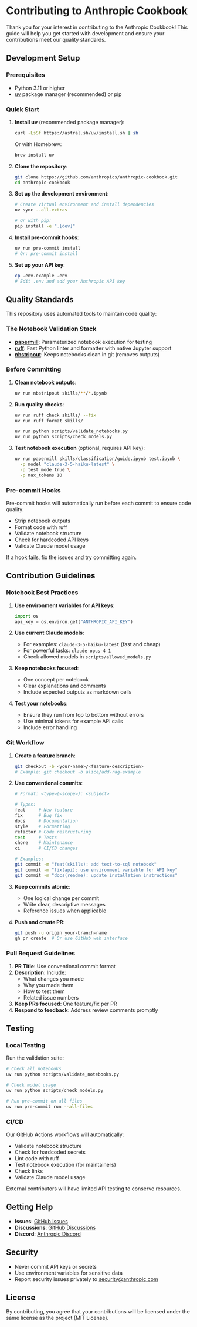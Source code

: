 # Contributing to Anthropic Cookbook

Thank you for your interest in contributing to the Anthropic Cookbook! This guide will help you get started with development and ensure your contributions meet our quality standards.

## Development Setup

### Prerequisites

- Python 3.11 or higher
- [uv](https://docs.astral.sh/uv/) package manager (recommended) or pip

### Quick Start

1. **Install uv** (recommended package manager):
   ```bash
   curl -LsSf https://astral.sh/uv/install.sh | sh
   ```
   
   Or with Homebrew:
   ```bash
   brew install uv
   ```

2. **Clone the repository**:
   ```bash
   git clone https://github.com/anthropics/anthropic-cookbook.git
   cd anthropic-cookbook
   ```

3. **Set up the development environment**:
   ```bash
   # Create virtual environment and install dependencies
   uv sync --all-extras
   
   # Or with pip:
   pip install -e ".[dev]"
   ```

4. **Install pre-commit hooks**:
   ```bash
   uv run pre-commit install
   # Or: pre-commit install
   ```

5. **Set up your API key**:
   ```bash
   cp .env.example .env
   # Edit .env and add your Anthropic API key
   ```

## Quality Standards

This repository uses automated tools to maintain code quality:

### The Notebook Validation Stack

- **[papermill](https://papermill.readthedocs.io/)**: Parameterized notebook execution for testing
- **[ruff](https://docs.astral.sh/ruff/)**: Fast Python linter and formatter with native Jupyter support
- **[nbstripout](https://github.com/kynan/nbstripout)**: Keeps notebooks clean in git (removes outputs)

### Before Committing

1. **Clean notebook outputs**:
   ```bash
   uv run nbstripout skills/**/*.ipynb
   ```

2. **Run quality checks**:
   ```bash
   uv run ruff check skills/ --fix
   uv run ruff format skills/
   
   uv run python scripts/validate_notebooks.py
   uv run python scripts/check_models.py
   ```

3. **Test notebook execution** (optional, requires API key):
   ```bash
   uv run papermill skills/classification/guide.ipynb test.ipynb \
     -p model "claude-3-5-haiku-latest" \
     -p test_mode true \
     -p max_tokens 10
   ```

### Pre-commit Hooks

Pre-commit hooks will automatically run before each commit to ensure code quality:

- Strip notebook outputs
- Format code with ruff
- Validate notebook structure
- Check for hardcoded API keys
- Validate Claude model usage

If a hook fails, fix the issues and try committing again.

## Contribution Guidelines

### Notebook Best Practices

1. **Use environment variables for API keys**:
   ```python
   import os
   api_key = os.environ.get("ANTHROPIC_API_KEY")
   ```

2. **Use current Claude models**:
   - For examples: `claude-3-5-haiku-latest` (fast and cheap)
   - For powerful tasks: `claude-opus-4-1`
   - Check allowed models in `scripts/allowed_models.py`

3. **Keep notebooks focused**:
   - One concept per notebook
   - Clear explanations and comments
   - Include expected outputs as markdown cells

4. **Test your notebooks**:
   - Ensure they run from top to bottom without errors
   - Use minimal tokens for example API calls
   - Include error handling

### Git Workflow

1. **Create a feature branch**:
   ```bash
   git checkout -b <your-name>/<feature-description>
   # Example: git checkout -b alice/add-rag-example
   ```

2. **Use conventional commits**:
   ```bash
   # Format: <type>(<scope>): <subject>
   
   # Types:
   feat     # New feature
   fix      # Bug fix
   docs     # Documentation
   style    # Formatting
   refactor # Code restructuring
   test     # Tests
   chore    # Maintenance
   ci       # CI/CD changes
   
   # Examples:
   git commit -m "feat(skills): add text-to-sql notebook"
   git commit -m "fix(api): use environment variable for API key"
   git commit -m "docs(readme): update installation instructions"
   ```

3. **Keep commits atomic**:
   - One logical change per commit
   - Write clear, descriptive messages
   - Reference issues when applicable

4. **Push and create PR**:
   ```bash
   git push -u origin your-branch-name
   gh pr create  # Or use GitHub web interface
   ```

### Pull Request Guidelines

1. **PR Title**: Use conventional commit format
2. **Description**: Include:
   - What changes you made
   - Why you made them
   - How to test them
   - Related issue numbers
3. **Keep PRs focused**: One feature/fix per PR
4. **Respond to feedback**: Address review comments promptly

## Testing

### Local Testing

Run the validation suite:

```bash
# Check all notebooks
uv run python scripts/validate_notebooks.py

# Check model usage
uv run python scripts/check_models.py

# Run pre-commit on all files
uv run pre-commit run --all-files
```

### CI/CD

Our GitHub Actions workflows will automatically:

- Validate notebook structure
- Check for hardcoded secrets
- Lint code with ruff
- Test notebook execution (for maintainers)
- Check links
- Validate Claude model usage

External contributors will have limited API testing to conserve resources.

## Getting Help

- **Issues**: [GitHub Issues](https://github.com/anthropics/anthropic-cookbook/issues)
- **Discussions**: [GitHub Discussions](https://github.com/anthropics/anthropic-cookbook/discussions)
- **Discord**: [Anthropic Discord](https://www.anthropic.com/discord)

## Security

- Never commit API keys or secrets
- Use environment variables for sensitive data
- Report security issues privately to security@anthropic.com

## License

By contributing, you agree that your contributions will be licensed under the same license as the project (MIT License).